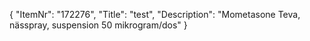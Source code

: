 {
  "ItemNr": "172276",
  "Title": "test",
  "Description": "Mometasone Teva, nässpray, suspension 50 mikrogram/dos"
}